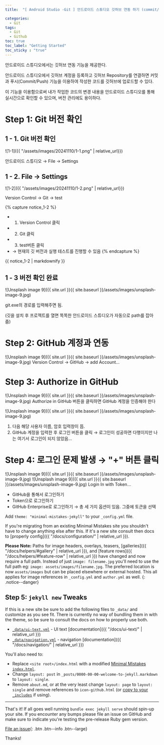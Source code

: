 ```yaml
---
title:  "[ Android Studio -Git ] 안드로이드 스튜디오 깃허브 연동 하기 (commit/push)"

categories: 
  - Git
tags:
  - Git
  - Github
toc: true
toc_label: "Getting Started"
toc_sticky : "true"
---
```

안드로이드 스튜디오에서는 깃허브 연동 기능을 제공한다. 

안드로이드 스튜디오에서 깃허브 계정을 등록하고 깃허브 Repository를 연결하면 커밋과 푸시(Commit/Push) 기능을 이용하여 작성한 코드를 깃허브에 업로드할 수 있다. 

이 기능을 이용함으로써 내가 작업한 코드의 변경 내용을 안드로이드 스튜디오를 통해 실시간으로 확인할 수 있으며, 버전 관리에도 용이하다.

# Step 1: Git 버전 확인 

## 1 - 1. Git 버전 확인
![1-1]({{ "/assets/images/20241110/1-1.png" | relative_url}})
<figcaption>안드로이드 스튜디오 → File → Settings </figcaption>

## 1 - 2.  File  → Settings
![1-2]({{ "/assets/images/20241110/1-2.png" | relative_url}})
<figcaption>Version Control → Git → test</figcaption>

{% capture notice_1-2 %}
* 1) Version Control 클릭
* 2) Git 클릭
* 3) test버튼 클릭
* → 현재의 깃 버전과 실행 테스트를 진행할 수 있음
{% endcapture %}
<div class="notice--info">
  {{ notice_1-2 | markdownify }}
</div>


## 1 -  3  버전 확인 완료

![Unsplash image 9]({{ site.url }}{{ site.baseurl }}/assets/images/unsplash-image-9.jpg)

git.exe의 경로를 입력해주면 됨.

(깃을 설치 후 프로젝트를 열면 똑똑한 안드로이드 스튜디오가 자동으로 path를 잡아줌)


# Step 2:  GitHub 계정과 연동
![Unsplash image 9]({{ site.url }}{{ site.baseurl }}/assets/images/unsplash-image-9.jpg)
Version Control → GitHub → add Account...


# Step 3: Authorize in GitHub
![Unsplash image 9]({{ site.url }}{{ site.baseurl }}/assets/images/unsplash-image-9.jpg)
Authorize in GitHub 버튼을 클릭하면 GitHub 계정을 인증해야 한다

![Unsplash image 9]({{ site.url }}{{ site.baseurl }}/assets/images/unsplash-image-9.jpg)
1) 다음 해당 사용자 이름, 암호 입력창이 뜸.
2) GitHub 계정을 입력한 후 로그인 버튼을 클릭
→  로그인이 성공하면 다행이지만 나는 여기서 로그인이 되지 않았음...


# Step 4: 로그인 문제 발생 → "+" 버튼 클릭
![Unsplash image 9]({{ site.url }}{{ site.baseurl }}/assets/images/unsplash-image-9.jpg)
![Unsplash image 9]({{ site.url }}{{ site.baseurl }}/assets/images/unsplash-image-9.jpg)
Login In with Token...
- GitHub을 통해서 로그인하기
- Token으로 로그인하기
- GitHub Enterprise로 로그인하기 
→ 총 세 가지 옵션이 있음.
 그중에 토큰을 선택


Add `theme: "minimal-mistakes-jekyll"` to your `_config.yml` file.

If you're migrating from an existing Minimal Mistakes site you shouldn't have to change anything else after this. If it's a new site consult then docs to [properly config]({{ "/docs/configuration/" | relative_url }}).

**Please Note:** Paths for image headers, overlays, teasers, [galleries]({{ "/docs/helpers/#gallery" | relative_url }}), and [feature rows]({{ "/docs/helpers/#feature-row" | relative_url }}) have changed and now require a full path. Instead of just `image: filename.jpg` you'll need to use the full path eg: `image: assets/images/filename.jpg`. The preferred location is now `assets/images` but can be placed elsewhere or external hosted. This all applies for image references in `_config.yml` and `author.yml` as well.
{: .notice--danger}

## Step 5: `jekyll new` Tweaks

If this is a new site be sure to add the following files to `_data/` and customize as you see fit. There is currently no way of bundling them in with the theme, so be sure to consult the docs on how to properly use both.

- [`_data/ui-text.yml`](https://github.com/mmistakes/minimal-mistakes/blob/master/_data/ui-text.yml) - UI text [documentation]({{ "/docs/ui-text/" | relative_url }})
- [`_data/navigation.yml`](https://github.com/mmistakes/minimal-mistakes/blob/master/_data/navigation.yml) - navigation [documentation]({{ "/docs/navigation/" | relative_url }})

You'll also need to: 

- Replace `<site root>/index.html` with a modified [Minimal Mistakes `index.html`](https://github.com/mmistakes/minimal-mistakes/blob/master/index.html).
- Change `layout: post` in `_posts/0000-00-00-welcome-to-jekyll.markdown` to `layout: single`.
- Remove `about.md`, or at the very least change `layout: page` to `layout: single` and remove references to `icon-github.html` (or [copy to your `_includes`](https://github.com/jekyll/minima/tree/master/_includes) if using).

---

That's it! If all goes well running `bundle exec jekyll serve` should spin-up your site. If you encounter any bumps please file an issue on GitHub and make sure to indicate you're testing the pre-release Ruby gem version.

[File an issue](https://github.com/mmistakes/minimal-mistakes/issues/new){: .btn .btn--info .btn--large}

Thanks!
